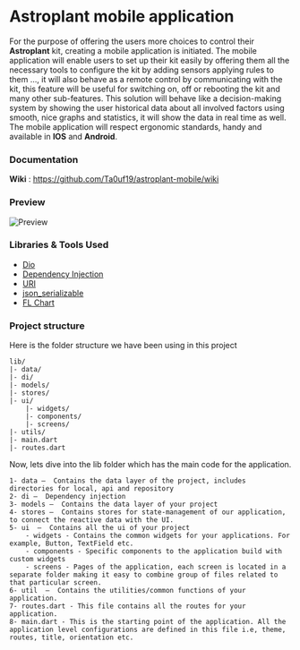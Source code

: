 # Astroplant mobile application

For the purpose of offering the users more choices to control their **Astroplant** kit, creating a mobile application is initiated.
The mobile application will enable users to set up their kit easily by offering them all the necessary tools to configure the kit by adding sensors applying rules to them …, it will also behave as a remote control by communicating with the kit, this feature will be useful for switching on, off or rebooting the kit and many other sub-features. This solution will behave like a decision-making system by showing the user historical data about all involved factors using smooth, nice graphs and statistics, it will show the data in real time as well. The mobile application will respect ergonomic standards, handy and available in **IOS** and **Android**.

### Documentation
**Wiki** : https://github.com/Ta0uf19/astroplant-mobile/wiki

### Preview
![Preview](https://i.ibb.co/PZKPXvw/ezgif-com-gif-maker-4.gif)

### Libraries & Tools Used
* [Dio](https://github.com/flutterchina/dio)
* [Dependency Injection](https://github.com/fluttercommunity/get_it)
* [URI](https://github.com/google/uri.dart)
* [json_serializable](https://github.com/google/json_serializable.dart)
* [FL Chart](https://github.com/imaNNeoFighT/fl_chart)

### Project structure
Here is the folder structure we have been using in this project

```
lib/
|- data/
|- di/
|- models/
|- stores/
|- ui/
	|- widgets/
	|- components/
	|- screens/
|- utils/
|- main.dart
|- routes.dart
```

Now, lets dive into the lib folder which has the main code for the application.

```
1- data —  Contains the data layer of the project, includes directories for local, api and repository
2- di —  Dependency injection
3- models —  Contains the data layer of your project
4- stores —  Contains stores for state-management of our application, to connect the reactive data with the UI.
5- ui  —  Contains all the ui of your project
	- widgets - Contains the common widgets for your applications. For example, Button, TextField etc.
	- components - Specific components to the application build with custom widgets
	- screens - Pages of the application, each screen is located in a separate folder making it easy to combine group of files related to that particular screen. 
6- util  —  Contains the utilities/common functions of your application.
7- routes.dart - This file contains all the routes for your application.
8- main.dart - This is the starting point of the application. All the application level configurations are defined in this file i.e, theme, routes, title, orientation etc.
```

